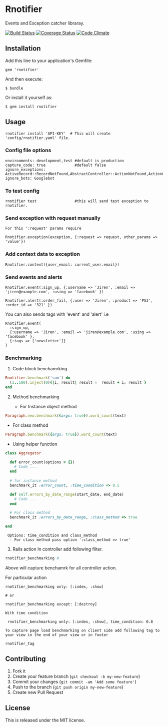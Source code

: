 # Rnotifier

Events and Exception catcher libraray.

[![Build Status](https://travis-ci.org/jiren/rnotifier.png?branch=master)](https://travis-ci.org/jiren/rnotifier) 
 [![Coverage Status](https://coveralls.io/repos/jiren/rnotifier/badge.png?branch=master)](https://coveralls.io/r/jiren/rnotifier?branch=master)
 [![Code Climate](https://codeclimate.com/github/jiren/rnotifier.png)](https://codeclimate.com/github/jiren/rnotifier)

## Installation

Add this line to your application's Gemfile:

    gem 'rnotifier'

And then execute:

    $ bundle

Or install it yourself as:

    $ gem install rnotifier

## Usage

    rnotifier install 'API-KEY'  # This will create 'config/rnotifier.yaml' file.

### Config file options

    environments: development,test #default is production
    capture_code: true             #default false
    ignore_exceptions: ActiveRecord::RecordNotFound,AbstractController::ActionNotFound,ActionController::RoutingError
    ignore_bots: Googlebot

### To test config

    rnotifier test                 #this will send test exception to rnotifier.


### Send exception with request manually
    For this ':request' params require

    Rnotifier.exception(exception, {:request => request, other_params => 'value'})

### Add context data to exception

    Rnotifier.context({user_email: current_user.email})

### Send events and alerts

    Rnotifier.event(:sign_up, {:username => 'Jiren', :email => 'jiren@example.com', :using => 'facebook' })

    Rnotifier.alert(:order_fail, {:user => 'Jiren', :product => 'PS3', :order_id => '321' })


You can also sends tags with 'event' and 'alert'
i.e

    Rnotifier.event(
      :sign_up, 
      {:username => 'Jiren', :email => 'jiren@example.com', :using => 'facebook' },
      {:tags => ['newsletter']}
    )

### Benchmarking

1. Code block benchamrking

```ruby
Rnotifier.benchmark('sum') do
  (1..100).inject(0){|i, result| result =  result + i; result }
end
```

2. Method benchmarking

   - For Instance object method
      
```ruby
Paragraph.new.benchmark({args: true}).word_count(text)
```      
   - For class method
       
```ruby
Paragraph.benchmark({args: true}).word_count(text)
```      

   - Using helper function

```ruby
class Aggregator

  def error_count(options = {})
    # Code ...
  end
      
  # for instance method
  benchmark_it :error_count, :time_condition => 0.5

  def self.errors_by_date_range(start_date, end_date)
    # Code ...
  end

  # For class method
  benchmark_it :errors_by_date_range, :class_method => true

end
```      
     Options: time_condition and class_method
      - For class method pass option ':class_method => true'

  3. Rails action
    In controller add following filter.

```ruby
rnotifier_benchmarking # 
```
   Above will capture benchamrk for all controller action.

   For particular action

```
rnotifier_benchmarking only: [:index, :show]

# or 

rnotifier_benchmarking except: [:destroy]

```

    With time condition

```
 rnotifier_benchmarking only: [:index, :show], time_condition: 0.8
```

    To capture page load benchmarking on client side add following tag to your view in the end of your view or in footer
```
rnotifier_tag
```

## Contributing

  1. Fork it
  2. Create your feature branch (`git checkout -b my-new-feature`)
  3. Commit your changes (`git commit -am 'Add some feature'`)
  4. Push to the branch (`git push origin my-new-feature`)
  5. Create new Pull Request

  License
  -------
  This is released under the MIT license.
